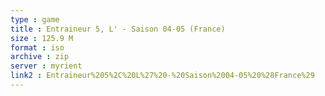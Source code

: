 ```yaml
---
type : game
title : Entraineur 5, L' - Saison 04-05 (France)
size : 125.9 M
format : iso
archive : zip
server : myrient
link2 : Entraineur%205%2C%20L%27%20-%20Saison%2004-05%20%28France%29
---
```

